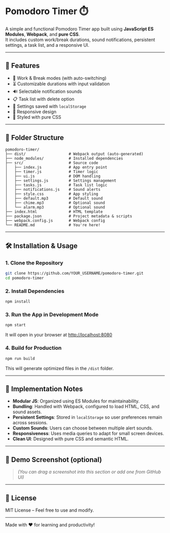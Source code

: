 # Pomodoro Timer ⏱️

A simple and functional Pomodoro Timer app built using **JavaScript ES Modules**, **Webpack**, and **pure CSS**.  
It includes custom work/break durations, sound notifications, persistent settings, a task list, and a responsive UI.

---

## 🚀 Features

- 🔁 Work & Break modes (with auto-switching)
- ⏳ Customizable durations with input validation
- 🔊 Selectable notification sounds
- 📋 Task list with delete option
- 💾 Settings saved with `localStorage`
- 📱 Responsive design
- 🎨 Styled with pure CSS

---

## 📁 Folder Structure

```
pomodoro-timer/
├── dist/                   # Webpack output (auto-generated)
├── node_modules/           # Installed dependencies
├── src/                    # Source code
│   ├── index.js            # App entry point
│   ├── timer.js            # Timer logic
│   ├── ui.js               # DOM handling
│   ├── settings.js         # Settings management
│   ├── tasks.js            # Task list logic
│   ├── notifications.js    # Sound alerts
│   ├── style.css           # App styling
│   ├── default.mp3         # Default sound
│   ├── chime.mp3           # Optional sound
│   └── alarm.mp3           # Optional sound
├── index.html              # HTML template
├── package.json            # Project metadata & scripts
├── webpack.config.js       # Webpack config
└── README.md               # You're here!
```

---

## 🛠️ Installation & Usage

### 1. Clone the Repository

```bash
git clone https://github.com/YOUR_USERNAME/pomodoro-timer.git
cd pomodoro-timer
```

### 2. Install Dependencies

```bash
npm install
```

### 3. Run the App in Development Mode

```bash
npm start
```

It will open in your browser at [http://localhost:8080](http://localhost:8080)

### 4. Build for Production

```bash
npm run build
```

This will generate optimized files in the `/dist` folder.

---

## 📌 Implementation Notes

- **Modular JS**: Organized using ES Modules for maintainability.
- **Bundling**: Handled with Webpack, configured to load HTML, CSS, and sound assets.
- **Persistent Settings**: Stored in `localStorage` so user preferences remain across sessions.
- **Custom Sounds**: Users can choose between multiple alert sounds.
- **Responsiveness**: Uses media queries to adapt for small screen devices.
- **Clean UI**: Designed with pure CSS and semantic HTML.

---

## 📸 Demo Screenshot (optional)

> *(You can drag a screenshot into this section or add one from GitHub UI)*

---

## 📄 License

MIT License – Feel free to use and modify.

---

Made with ❤️ for learning and productivity!
